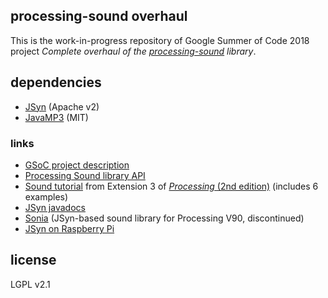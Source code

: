 ## processing-sound overhaul

This is the work-in-progress repository of Google Summer of Code 2018 project *Complete overhaul of the [processing-sound](https://github.com/processing/processing-sound) library*.

## dependencies

* [JSyn](http://www.softsynth.com/jsyn/) (Apache v2)
* [JavaMP3](https://github.com/kevinstadler/JavaMP3) (MIT)

### links
* [GSoC project description](https://summerofcode.withgoogle.com/projects/#5133277640261632)
* [Processing Sound library API](https://www.processing.org/reference/libraries/sound/index.html)
* [Sound tutorial](https://www.processing.org/tutorials/sound/) from Extension 3 of [*Processing* (2nd edition)](https://www.processing.org/handbook) (includes 6 examples)
* [JSyn javadocs](http://www.softsynth.com/jsyn/docs/javadocs/)
* [Sonia](http://sonia.pitaru.com) (JSyn-based sound library for Processing V90, discontinued)
* [JSyn on Raspberry Pi](https://stackoverflow.com/questions/34333777/no-sound-output-when-running-jsyn-on-raspberry-pi-raspbian-jessie)

## license

LGPL v2.1